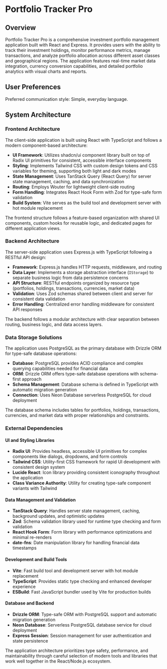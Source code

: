 # Portfolio Tracker Pro

## Overview

Portfolio Tracker Pro is a comprehensive investment portfolio management application built with React and Express. It provides users with the ability to track their investment holdings, monitor performance metrics, manage transactions, and analyze portfolio allocation across different asset classes and geographical regions. The application features real-time market data integration, currency conversion capabilities, and detailed portfolio analytics with visual charts and reports.

## User Preferences

Preferred communication style: Simple, everyday language.

## System Architecture

### Frontend Architecture

The client-side application is built using React with TypeScript and follows a modern component-based architecture:

- **UI Framework**: Utilizes shadcn/ui component library built on top of Radix UI primitives for consistent, accessible interface components
- **Styling**: Implements Tailwind CSS with custom design tokens and CSS variables for theming, supporting both light and dark modes
- **State Management**: Uses TanStack Query (React Query) for server state management, caching, and data synchronization
- **Routing**: Employs Wouter for lightweight client-side routing
- **Form Handling**: Integrates React Hook Form with Zod for type-safe form validation
- **Build System**: Vite serves as the build tool and development server with hot module replacement

The frontend structure follows a feature-based organization with shared UI components, custom hooks for reusable logic, and dedicated pages for different application views.

### Backend Architecture

The server-side application uses Express.js with TypeScript following a RESTful API design:

- **Framework**: Express.js handles HTTP requests, middleware, and routing
- **Data Layer**: Implements a storage abstraction interface (`IStorage`) to separate business logic from data persistence concerns
- **API Structure**: RESTful endpoints organized by resource type (portfolios, holdings, transactions, currencies, market data)
- **Validation**: Uses Zod schemas shared between client and server for consistent data validation
- **Error Handling**: Centralized error handling middleware for consistent API responses

The backend follows a modular architecture with clear separation between routing, business logic, and data access layers.

### Data Storage Solutions

The application uses PostgreSQL as the primary database with Drizzle ORM for type-safe database operations:

- **Database**: PostgreSQL provides ACID compliance and complex querying capabilities needed for financial data
- **ORM**: Drizzle ORM offers type-safe database operations with schema-first approach
- **Schema Management**: Database schema is defined in TypeScript with automatic migration generation
- **Connection**: Uses Neon Database serverless PostgreSQL for cloud deployment

The database schema includes tables for portfolios, holdings, transactions, currencies, and market data with proper relationships and constraints.

### External Dependencies

#### UI and Styling Libraries
- **Radix UI**: Provides headless, accessible UI primitives for complex components like dialogs, dropdowns, and form controls
- **Tailwind CSS**: Utility-first CSS framework for rapid UI development with consistent design system
- **Lucide React**: Icon library providing consistent iconography throughout the application
- **Class Variance Authority**: Utility for creating type-safe component variants with Tailwind

#### Data Management and Validation
- **TanStack Query**: Handles server state management, caching, background updates, and optimistic updates
- **Zod**: Schema validation library used for runtime type checking and form validation
- **React Hook Form**: Form library with performance optimizations and minimal re-renders
- **date-fns**: Date manipulation library for handling financial data timestamps

#### Development and Build Tools
- **Vite**: Fast build tool and development server with hot module replacement
- **TypeScript**: Provides static type checking and enhanced developer experience
- **ESBuild**: Fast JavaScript bundler used by Vite for production builds

#### Database and Backend
- **Drizzle ORM**: Type-safe ORM with PostgreSQL support and automatic migration generation
- **Neon Database**: Serverless PostgreSQL database service for cloud deployment
- **Express Session**: Session management for user authentication and state persistence

The application architecture prioritizes type safety, performance, and maintainability through careful selection of modern tools and libraries that work well together in the React/Node.js ecosystem.